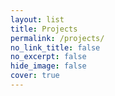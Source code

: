 ```yaml
---
layout: list
title: Projects
permalink: /projects/
no_link_title: false 
no_excerpt: false 
hide_image: false
cover: true
---
```


<!-- <style>
.post-item {
    #border: 0.05px solid #008080;
    border-radius: 5px;
    background-color: rgba(225,246,250,0.4);
    margin-bottom: 10px;
    padding-top: 10px; 
    padding-bottom:1px;
    padding-left: 10px; /* 상단 및 하단 여백을 5px로, 좌우 여백을 10px로 설정 */
}

.post-item h2, .post-item p {
    margin-top: 0; /* h2와 p 태그의 상단 여백 제거 */
}
</style>

<ul style="list-style-type: none; padding: 0;">
{% for post in site.posts %}
  {% if post.url contains 'Project1' %}
    <li class="post-item">
      <h2><a href="{{ post.url }}">{{ post.title }}</a></h2>
      <p>{{ post.date | date_to_string }}</p>
    </li>
  {% endif %}
{% endfor %}
</ul>

<ul style="list-style-type: none; padding: 0;">
{% for post in site.posts %}
  {% if post.url contains '2017-' %}
    <li class="post-item">
      <h2><a href="{{ post.url }}">{{ post.title }}</a></h2>
      <p>{{ post.date | date_to_string }}</p>
    </li>
  {% endif %}
{% endfor %}
</ul> -->
